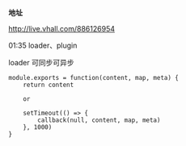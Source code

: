 
**地址**

http://live.vhall.com/886126954

01:35 loader、plugin

loader 
可同步可异步 

```
module.exports = function(content, map, meta) {
    return content

    or

    setTimeout(() => {
        callback(null, content, map, meta)
    }, 1000)
}
```
